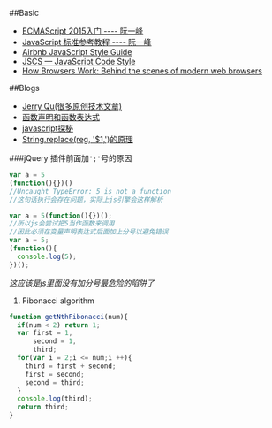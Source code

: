 ##Basic
* [ECMAScript 2015入门 ---- 阮一峰](http://es6.ruanyifeng.com/)
* [JavaScript 标准参考教程 ---- 阮一峰](http://javascript.ruanyifeng.com/advanced/ecmascript6.html)
* [Airbnb JavaScript Style Guide](https://github.com/airbnb/javascript)
* [JSCS — JavaScript Code Style](http://jscs.info/)
* [How Browsers Work: Behind the scenes of modern web browsers](http://www.html5rocks.com/en/tutorials/internals/howbrowserswork/)


##Blogs
* [Jerry Qu(很多原创技术文章)](https://imququ.com/archives.html)
* [函数声明和函数表达式](http://www.cnblogs.com/Xdoable/archive/2011/09/08/2171512.html)
* [javascript探秘](http://www.nowamagic.net/librarys/veda/detail/1630)
* [String.replace(reg, '$1,')的原理](http://www.cnblogs.com/skywang/articles/2051052.html)

###jQuery 插件前面加`';'`号的原因
```javascript
var a = 5
(function(){})()  
//Uncaught TypeError: 5 is not a function
//这句话执行会存在问题，实际上js引擎会这样解析

var a = 5(function(){})();
//所以js会尝试把5当作函数来调用
//因此必须在变量声明表达式后面加上分号以避免错误
var a = 5;
(function(){
  console.log(5);
})();

```

*这应该是js里面没有加分号最危险的陷阱了*

1. Fibonacci algorithm
```javascript
function getNthFibonacci(num){
  if(num < 2) return 1;
  var first = 1,
      second = 1,
      third;
  for(var i = 2;i <= num;i ++){
    third = first + second;
    first = second;
    second = third;
  }
  console.log(third);
  return third;
}
```
